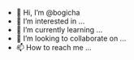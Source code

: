 - 👋 Hi, I’m @bogicha
- 👀 I’m interested in ...
- 🌱 I’m currently learning ...
- 💞️ I’m looking to collaborate on ...
- 📫 How to reach me ...

<!---
bogicha/bogicha is a ✨ special ✨ repository because its `README.md` (this file) appears on your GitHub profile.
You can click the Preview link to take a look at your changes.
--->
